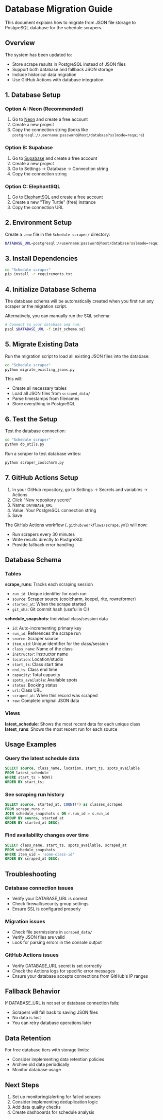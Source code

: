 # Database Migration Guide

This document explains how to migrate from JSON file storage to PostgreSQL database for the schedule scrapers.

## Overview

The system has been updated to:
- Store scrape results in PostgreSQL instead of JSON files
- Support both database and fallback JSON storage
- Include historical data migration
- Use GitHub Actions with database integration

## 1. Database Setup

### Option A: Neon (Recommended)
1. Go to [Neon](https://neon.tech/) and create a free account
2. Create a new project
3. Copy the connection string (looks like `postgresql://username:password@host/database?sslmode=require`)

### Option B: Supabase
1. Go to [Supabase](https://supabase.com/) and create a free account
2. Create a new project
3. Go to Settings → Database → Connection string
4. Copy the connection string

### Option C: ElephantSQL
1. Go to [ElephantSQL](https://www.elephantsql.com/) and create a free account
2. Create a new "Tiny Turtle" (free) instance
3. Copy the connection URL

## 2. Environment Setup

Create a `.env` file in the `Schedule scraper/` directory:

```bash
DATABASE_URL=postgresql://username:password@host/database?sslmode=require
```

## 3. Install Dependencies

```bash
cd "Schedule scraper"
pip install -r requirements.txt
```

## 4. Initialize Database Schema

The database schema will be automatically created when you first run any scraper or the migration script.

Alternatively, you can manually run the SQL schema:
```bash
# Connect to your database and run:
psql $DATABASE_URL -f init_schema.sql
```

## 5. Migrate Existing Data

Run the migration script to load all existing JSON files into the database:

```bash
cd "Schedule scraper"
python migrate_existing_jsons.py
```

This will:
- Create all necessary tables
- Load all JSON files from `scraped_data/` 
- Parse timestamps from filenames
- Store everything in PostgreSQL

## 6. Test the Setup

Test the database connection:
```bash
cd "Schedule scraper"
python db_utils.py
```

Run a scraper to test database writes:
```bash
python scraper_coolcharm.py
```

## 7. GitHub Actions Setup

1. In your GitHub repository, go to Settings → Secrets and variables → Actions
2. Click "New repository secret"
3. Name: `DATABASE_URL`
4. Value: Your PostgreSQL connection string
5. Save

The GitHub Actions workflow (`.github/workflows/scrape.yml`) will now:
- Run scrapers every 30 minutes
- Write results directly to PostgreSQL
- Provide fallback error handling

## Database Schema

### Tables

**scrape_runs**: Tracks each scraping session
- `run_id`: Unique identifier for each run
- `source`: Scraper source (coolcharm, koepel, rite, rowreformer)
- `started_at`: When the scrape started
- `git_sha`: Git commit hash (useful in CI)

**schedule_snapshots**: Individual class/session data
- `id`: Auto-incrementing primary key
- `run_id`: References the scrape run
- `source`: Scraper source
- `item_uid`: Unique identifier for the class/session
- `class_name`: Name of the class
- `instructor`: Instructor name
- `location`: Location/studio
- `start_ts`: Class start time
- `end_ts`: Class end time
- `capacity`: Total capacity
- `spots_available`: Available spots
- `status`: Booking status
- `url`: Class URL
- `scraped_at`: When this record was scraped
- `raw`: Complete original JSON data

### Views

**latest_schedule**: Shows the most recent data for each unique class
**latest_runs**: Shows the most recent run for each source

## Usage Examples

### Query the latest schedule data
```sql
SELECT source, class_name, location, start_ts, spots_available 
FROM latest_schedule 
WHERE start_ts > NOW() 
ORDER BY start_ts;
```

### See scraping run history
```sql
SELECT source, started_at, COUNT(*) as classes_scraped
FROM scrape_runs r
JOIN schedule_snapshots s ON r.run_id = s.run_id
GROUP BY source, started_at
ORDER BY started_at DESC;
```

### Find availability changes over time
```sql
SELECT class_name, start_ts, spots_available, scraped_at
FROM schedule_snapshots
WHERE item_uid = 'some-class-id'
ORDER BY scraped_at DESC;
```

## Troubleshooting

### Database connection issues
- Verify your DATABASE_URL is correct
- Check firewall/security group settings
- Ensure SSL is configured properly

### Migration issues
- Check file permissions in `scraped_data/`
- Verify JSON files are valid
- Look for parsing errors in the console output

### GitHub Actions issues
- Verify DATABASE_URL secret is set correctly
- Check the Actions logs for specific error messages
- Ensure your database accepts connections from GitHub's IP ranges

## Fallback Behavior

If DATABASE_URL is not set or database connection fails:
- Scrapers will fall back to saving JSON files
- No data is lost
- You can retry database operations later

## Data Retention

For free database tiers with storage limits:
- Consider implementing data retention policies
- Archive old data periodically
- Monitor database usage

## Next Steps

1. Set up monitoring/alerting for failed scrapes
2. Consider implementing deduplication logic
3. Add data quality checks
4. Create dashboards for schedule analysis
